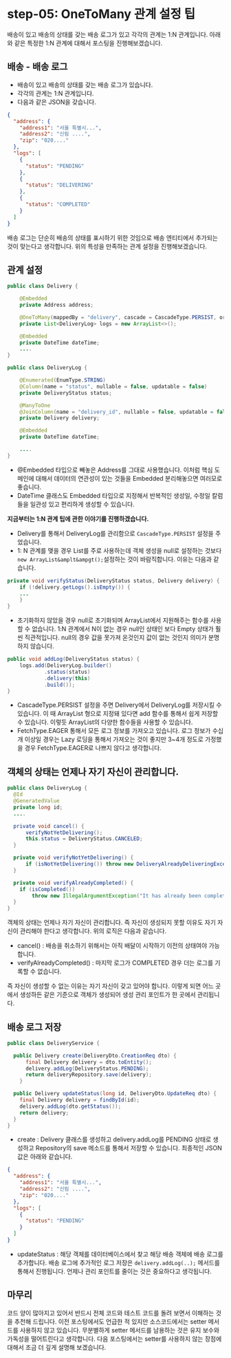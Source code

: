 # step-05: OneToMany 관계 설정 팁

배송이 있고 배송의 상태를 갖는 배송 로그가 있고 각각의 관계는 1:N 관계입니다. 아래와 같은 특정한 1:N 관계에 대해서 포스팅을 진행해보겠습니다.

## 배송 - 배송 로그
* 배송이 있고 배송의 상태를 갖는 배송 로그가 있습니다.
* 각각의 관계는 1:N 관계입니다.
* 다음과 같은 JSON을 갖습니다.
```json
{
  "address": {
    "address1": "서울 특별시...",
    "address2": "신림 ....",
    "zip": "020...."
  },
  "logs": [
    {
      "status": "PENDING"
    },
    {
      "status": "DELIVERING"
    },
    {
      "status": "COMPLETED"
    }
  ]
}
```
배송 로그는 단순히 배송의 상태를 표시하기 위한 것임으로 배송 엔티티에서 추가되는 것이 맞는다고 생각합니다. 위의 특성을 만족하는 관계 설정을 진행해보겠습니다.

## 관계 설정

```java
public class Delivery {

    @Embedded
    private Address address;

    @OneToMany(mappedBy = "delivery", cascade = CascadeType.PERSIST, orphanRemoval = true, fetch = FetchType.EAGER)
    private List<DeliveryLog> logs = new ArrayList<>();

    @Embedded
    private DateTime dateTime;
    ....
}

public class DeliveryLog {

    @Enumerated(EnumType.STRING)
    @Column(name = "status", nullable = false, updatable = false)
    private DeliveryStatus status;

    @ManyToOne
    @JoinColumn(name = "delivery_id", nullable = false, updatable = false)
    private Delivery delivery;

    @Embedded
    private DateTime dateTime;

    ....
}
```
* @Embedded 타입으로 빼놓은 Address를 그대로 사용했습니다. 이처럼 핵심 도메인에 대해서 데이터의 연관성이 있는 것들을 Embedded 분리해놓으면 여러모로 좋습니다.
* DateTime 클래스도 Embedded 타입으로 지정해서 반복적인 생성일, 수정일 칼럼들을 일관성 있고 편리하게 생성할 수 있습니다.

**지금부터는 1:N 관계 팁에 관한 이야기를 진행하겠습니다.**

* Delivery를 통해서 DeliveryLog를 관리함으로 `CascadeType.PERSIST` 설정을 주었습니다.
* 1: N 관계를 맺을 경우 List를 주로 사용하는데 객체 생성을 null로 설정하는 것보다 `new ArrayList&amplt&ampgt();`설정하는 것이 바람직합니다. 이유는 다음과 같습니다.

 ```java
 private void verifyStatus(DeliveryStatus status, Delivery delivery) {
     if (!delivery.getLogs().isEmpty()) {
     ...
     }
 }
 ```
* 초기화하지 않았을 경우 null로 초기화되며 ArrayList에서 지원해주는 함수를 사용할 수 없습니다. 1:N 관계에서 N이 없는 경우 null인 상태인 보다 Empty 상태가 훨씬 직관적입니다. null의 경우 값을 못가져 온것인지 값이 없는 것인지 의미가 분명하지 않습니다.

```java
public void addLog(DeliveryStatus status) {
    logs.add(DeliveryLog.builder()
            .status(status)
            .delivery(this)
            .build());
}
```
* CascadeType.PERSIST 설정을 주면  Delivery에서 DeliveryLog를 저장시킬 수 있습니다. 이 때 ArrayList 형으로 지정돼 있다면 add 함수를 통해서 쉽게 저장할 수 있습니다. 이렇듯 ArrayList의 다양한 함수들을 사용할 수 있습니다.
* FetchType.EAGER 통해서 모든 로그 정보를 가져오고 있습니다. 로그 정보가 수십 개 이상일 경우는 Lazy 로딩을 통해서 가져오는 것이 좋지만 3~4개 정도로 가정했을 경우 FetchType.EAGER로 나쁘지 않다고 생각합니다.

## 객체의 상태는 언제나 자기 자신이 관리합니다.

```java
public class DeliveryLog {
  @Id
  @GeneratedValue
  private long id;
  ....

  private void cancel() {
      verifyNotYetDelivering();
      this.status = DeliveryStatus.CANCELED;
  }

  private void verifyNotYetDelivering() {
      if (isNotYetDelivering()) throw new DeliveryAlreadyDeliveringException();
  }

  private void verifyAlreadyCompleted() {
    if (isCompleted())
        throw new IllegalArgumentException("It has already been completed and can not be changed.");
  }
}
```
객체의 상태는 언제나 자기 자신이 관리합니다. 즉 자신이 생성되지 못할 이유도 자기 자신이 관리해야 한다고 생각합니다. 위의 로직은 다음과 같습니다.
* cancel() : 배송을 취소하기 위해서는 아직 배달이 시작하기 이전의 상태여야 가능합니다.
* verifyAlreadyCompleted() : 마지막 로그가 COMPLETED 경우 더는 로그를 기록할 수 없습니다.

즉 자신이 생성할 수 없는 이유는 자기 자신이 갖고 있어야 합니다. 이렇게 되면 어느 곳에서 생성하든 같은 기준으로 객체가 생성되어 생성 관리 포인트가 한 곳에서 관리됩니다.

## 배송 로그 저장

```java
public class DeliveryService {

  public Delivery create(DeliveryDto.CreationReq dto) {
      final Delivery delivery = dto.toEntity();
      delivery.addLog(DeliveryStatus.PENDING);
      return deliveryRepository.save(delivery);
    }

  public Delivery updateStatus(long id, DeliveryDto.UpdateReq dto) {
    final Delivery delivery = findById(id);
    delivery.addLog(dto.getStatus());
    return delivery;
  }
}
```
* create : Delivery 클래스를 생성하고 delivery.addLog를 PENDING 상태로 생성하고 Repository의 save 메소드를 통해서 저장할 수 있습니다. 최종적인 JSON 값은 아래와 같습니다.

```json
{
  "address": {
    "address1": "서울 특별시...",
    "address2": "신림 ....",
    "zip": "020...."
  },
  "logs": [
    {
      "status": "PENDING"
    }
  ]
}
```
* updateStatus : 해당 객체를 데이터베이스에서 찾고 해당 배송 객체에 배송 로그를 추가합니다. 배송 로그에 추가적인 로그 저장은 `delivery.addLog(..);` 메서드를 통해서 진행됩니다. 언제나 관리 포인트를 줄이는 것은 중요하다고 생각됩니다.


## 마무리
코드 양이 많아지고 있어서 반드시 전체 코드와 테스트 코드를 돌려 보면서 이해하는 것을 추천해 드립니다. 이전 포스팅에서도 언급한 적 있지만 소스코드에서는 setter 메서드를 사용하지 않고 있습니다. 무분별하게 setter 메서드를 남용하는 것은 유지 보수와 가독성을 떨어트린다고 생각합니다. 다음 포스팅에서는 setter를 사용하지 않는 장점에 대해서 조금 더 깊게 설명해 보겠습니다.
